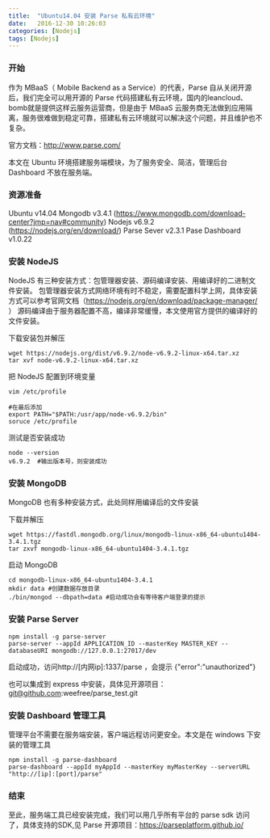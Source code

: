 ```yaml
---
title:  "Ubuntu14.04 安装 Parse 私有云环境"
date:   2016-12-30 10:26:03
categories: [Nodejs]
tags: [Nodejs]
---
```


### 开始
作为 MBaaS（ Mobile Backend as a Service）的代表，Parse 自从关闭开源后，我们完全可以用开源的 Parse 代码搭建私有云环境，国内的leancloud、bomb就是提供这样云服务运营商，但是由于 MBaaS 云服务商无法做到应用隔离，服务很难做到稳定可靠，搭建私有云环境就可以解决这个问题，并且维护也不复杂。

官方文档：http://www.parse.com/

本文在 Ubuntu 环境搭建服务端模块，为了服务安全、简洁，管理后台 Dashboard 不放在服务端。

### 资源准备
Ubuntu v14.04
Mongodb v3.4.1 (https://www.mongodb.com/download-center?jmp=nav#community)
Nodejs v6.9.2 (https://nodejs.org/en/download/)
Parse Sever v2.3.1
Pase Dashboard v1.0.22

### 安装 NodeJS
NodeJS 有三种安装方式：包管理器安装、源码编译安装、用编译好的二进制文件安装。
包管理器安装方式网络环境有时不稳定，需要配置科学上网，具体安装方式可以参考官网文档（https://nodejs.org/en/download/package-manager/ ）
源码编译由于服务器配置不高，编译非常缓慢，本文使用官方提供的编译好的文件安装。

下载安装包并解压

``` shell
wget https://nodejs.org/dist/v6.9.2/node-v6.9.2-linux-x64.tar.xz
tar xvf node-v6.9.2-linux-x64.tar.xz
```

把 NodeJS 配置到环境变量

``` shell
vim /etc/profile

#在最后添加
export PATH="$PATH:/usr/app/node-v6.9.2/bin"
soruce /etc/profile
```

测试是否安装成功

``` shell
node --version
v6.9.2  #输出版本号，则安装成功
```

### 安装 MongoDB
MongoDB 也有多种安装方式，此处同样用编译后的文件安装

下载并解压

``` shell
wget https://fastdl.mongodb.org/linux/mongodb-linux-x86_64-ubuntu1404-3.4.1.tgz
tar zxvf mongodb-linux-x86_64-ubuntu1404-3.4.1.tgz
```

启动 MongoDB

``` shell
cd mongodb-linux-x86_64-ubuntu1404-3.4.1
mkdir data #创建数据存放目录
./bin/mongod --dbpath=data #启动成功会有等待客户端登录的提示
```

### 安装 Parse Server

``` shell
npm install -g parse-server
parse-server --appId APPLICATION_ID --masterKey MASTER_KEY --databaseURI mongodb://127.0.0.1:27017/dev
```

启动成功，访问http://[内网ip]:1337/parse ，会提示 {"error":"unauthorized"}

也可以集成到 express 中安装，具体见开源项目：git@github.com:weefree/parse_test.git

### 安装 Dashboard 管理工具

管理平台不需要在服务端安装，客户端远程访问更安全。本文是在 windows 下安装的管理工具

``` shell
npm install -g parse-dashboard
parse-dashboard --appId myAppId --masterKey myMasterKey --serverURL "http://[ip]:[port]/parse"
```

### 结束
至此，服务端工具已经安装完成，我们可以用几乎所有平台的 parse sdk 访问了，具体支持的SDK,见 Parse 开源项目：https://parseplatform.github.io/